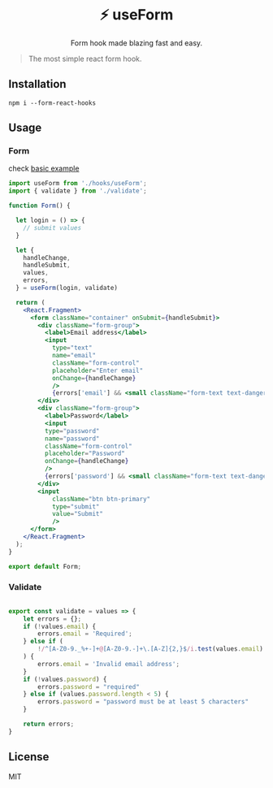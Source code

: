 <h1 align="center">
⚡ useForm
</h1>
<p align="center">
Form hook made blazing fast and easy.
</p>


> The most simple react form hook.

## Installation

```shell
npm i --form-react-hooks
```

## Usage

### Form

check [basic example](https://github.com/jaouadballat/form-react-hooks/blob/master/examples/basic/index.js)

```jsx
import useForm from './hooks/useForm';
import { validate } from './validate';

function Form() {

  let login = () => {
    // submit values
  }

  let {
    handleChange,
    handleSubmit,
    values,
    errors,
  } = useForm(login, validate)

  return (
    <React.Fragment>
      <form className="container" onSubmit={handleSubmit}>
        <div className="form-group">
          <label>Email address</label>
          <input 
            type="text"
            name="email"
            className="form-control"  
            placeholder="Enter email" 
            onChange={handleChange} 
            />
            {errors['email'] && <small className="form-text text-danger">{errors['email']}</small>}
        </div>
        <div className="form-group">
          <label>Password</label>
          <input 
          type="password" 
          name="password" 
          className="form-control" 
          placeholder="Password" 
          onChange={handleChange} 
          />
          {errors['password'] && <small className="form-text text-danger">{errors['password']}</small>}
        </div>
        <input 
            className="btn btn-primary" 
            type="submit" 
            value="Submit" 
            />
      </form>
    </React.Fragment>
  );
}

export default Form;

```

### Validate


```jsx

export const validate = values => {
    let errors = {};
    if (!values.email) {
        errors.email = 'Required';
    } else if (
        !/^[A-Z0-9._%+-]+@[A-Z0-9.-]+\.[A-Z]{2,}$/i.test(values.email)
    ) {
        errors.email = 'Invalid email address';
    }
    if (!values.password) {
        errors.password = "required"
    } else if (values.password.length < 5) {
        errors.password = "password must be at least 5 characters"
    }

    return errors;
}
```



## License

MIT

